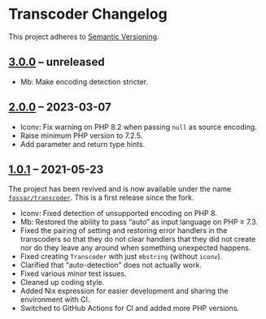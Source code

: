 # Transcoder Changelog

This project adheres to [Semantic Versioning](https://semver.org/spec/v2.0.0.html).

## [3.0.0] – unreleased

- Mb: Make encoding detection stricter.


## [2.0.0] – 2023-03-07

- Iconv: Fix warning on PHP 8.2 when passing `null` as source encoding.
- Raise minimum PHP version to 7.2.5.
- Add parameter and return type hints.


## [1.0.1] – 2021-05-23

The project has been revived and is now available under the name [`fossar/transcoder`](https://packagist.org/packages/fossar/transcoder). This is a first release since the fork.

- Iconv: Fixed detection of unsupported encoding on PHP 8.
- Mb: Restored the ability to pass “auto” as input language on PHP ≥ 7.3.
- Fixed the pairing of setting and restoring error handlers in the transcoders so that they do not clear handlers that they did not create nor do they leave any around when something unexpected happens.
- Fixed creating `Transcoder` with just `mbstring` (without `iconv`).
- Clarified that “auto-detection” does not actually work.
- Fixed various minor test issues.
- Cleaned up coding style.
- Added Nix expression for easier development and sharing the environment with CI.
- Switched to GitHub Actions for CI and added more PHP versions.

[3.0.0]: https://github.com/fossar/transcoder/compare/v2.0.0...v3.0.0
[2.0.0]: https://github.com/fossar/transcoder/compare/v1.0.1...v2.0.0
[1.0.1]: https://github.com/fossar/transcoder/compare/1.0.0...v1.0.1
